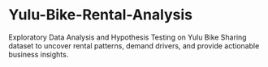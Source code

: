 # Yulu-Bike-Rental-Analysis
Exploratory Data Analysis and Hypothesis Testing on Yulu Bike Sharing dataset to uncover rental patterns, demand drivers, and provide actionable business insights.
